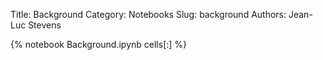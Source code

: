 Title: Background
Category: Notebooks
Slug: background
Authors: Jean-Luc Stevens

{% notebook Background.ipynb  cells[:] %}
